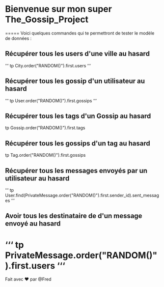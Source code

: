 # Bienvenue sur mon super The_Gossip_Project
===== 
Voici quelques commandes qui te permettront de tester le modèle de données :

## Récupérer tous les users d'une ville au hasard
‘‘‘
tp City.order("RANDOM()").first.users
‘‘‘

## Récupérer tous les gossip d'un utilisateur au hasard
‘‘‘
tp User.order("RANDOM()").first.gossips
‘‘‘

## Récupérer tous les tags d'un Gossip au hasard
tp Gossip.order("RANDOM()").first.tags

## Récupérer tous les gossips d'un tag au hasard
tp Tag.order("RANDOM()").first.gossips

## Récupérer tous les messages envoyés par un utilisateur au hasard
‘‘‘
tp User.find(PrivateMessage.order("RANDOM()").first.sender_id).sent_messages
‘‘‘

## Avoir tous les destinataire de d'un message envoyé au hasard
‘‘‘
tp PrivateMessage.order("RANDOM()").first.users
‘‘‘
===== 
Fait avec :hearts: par @Fred
